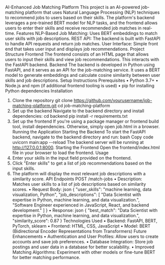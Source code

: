 AI-Enhanced Job Matching Platform
This project is an AI-powered job-matching platform that uses Natural Language Processing (NLP) techniques to recommend jobs to users based on their skills. The platform's backend leverages a pre-trained BERT model for NLP tasks, and the frontend allows users to enter their skills and receive recommended job matches in real-time.
Features
NLP-Based Job Matching: Uses BERT embeddings to match user skills with job descriptions.
REST API: The backend is built with FastAPI to handle API requests and return job matches.
User Interface: Simple front end that takes user input and displays job recommendations.
Project Structure
Frontend
The frontend consists of an HTML page that allows users to input their skills and view job recommendations. This interacts with the FastAPI backend.
Backend
The backend is developed in Python using FastAPI, and it serves as an API for the job-matching service. It uses a BERT model to generate embeddings and calculate cosine similarity between user skills and job descriptions.
Setup Instructions
Prerequisites
•	Python 3.7+
•	Node.js and npm (if additional frontend tooling is used)
•	pip for installing Python dependencies
Installation
1.	Clone the repository
              git clone https://github.com/yourusername/job-matching-platform.git
             cd job-matching-platform
2.	Set up the backend
 Navigate to the backend directory and install dependencies:
               cd backend
               pip install -r requirements.txt
3.	Set up the frontend
If you're using a package manager or frontend build tool, install dependencies. Otherwise, simply open job.html in a browser.
Running the Application
Starting the Backend
To start the FastAPI backend, navigate to the backend directory and run:
bash
Copy code
uvicorn main:app --reload
The backend server will be running at http://127.0.0.1:8000.
Starting the Frontend
Open the frontend/index.html file in your browser to load the frontend.
Usage
1.	Enter your skills in the input field provided on the frontend.
2.	Click "Enter skills" to get a list of job recommendations based on the input skills.
3.	The platform will display the most relevant job descriptions with a similarity score.
API Endpoints
POST /match-jobs
•	Description: Matches user skills to a list of job descriptions based on similarity scores.
•	Request Body:
json
{
  "user_skills": "machine learning, data visualization, Python",
  "job_descriptions": [
    "Data Scientist with expertise in Python, machine learning, and data visualization.",
    "Software Engineer experienced in JavaScript, React, and backend development."
  ]
}
•	Response:
json
{
  "best_match": "Data Scientist with expertise in Python, machine learning, and data visualization.",
  "similarity_score": 0.87
}
Technologies Used
•	Backend: FastAPI, BERT, PyTorch, sklearn
•	Frontend: HTML, CSS, JavaScript
•	Model: BERT (Bidirectional Encoder Representations from Transformers)
Future Enhancements
•	Authentication and User Profiles: Allow users to create accounts and save job preferences.
•	Database Integration: Store job postings and user data in a database for better scalability.
•	Improved Matching Algorithms: Experiment with other models or fine-tune BERT for better matching performance.
